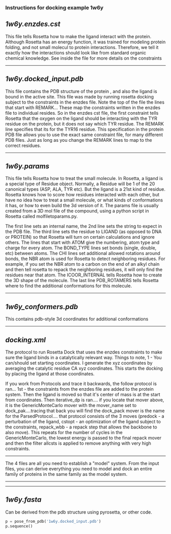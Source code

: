 
### Instructions for docking example 1w6y

*1w6y.enzdes.cst*
---

This file tells Rosetta how to make the ligand interact with the protein. Although Rosetta has an energy function, it was trained for modeling protein folding, and not small molecul to protein interactions. Therefore, we tell it exactly how the interactions should look like from standard organic chemical knowledge. See inside the file for more details on the constraints

---
*1w6y.docked_input.pdb*
---

This file contains the PDB structure of the protein , and also the ligand is bound in the active site. This file was made by running rosetta docking subject to the constraints in the enzdes file. Note the top of the file the lines that start with REMARK... These map the constraints written in the enzdes file to individual resides. So in the enzdes cst file, the first constraint tells Rosetta that the oxygen on the ligand should be interacting with the TYR residue on the protein, but it does not say which TYR residue. The REMARK line specifies that its for the TYR16 residue. This specification in the protein PDB file allows you to use the exact same constraint file, for many different PDB files. Just as long as you change the REMARK lines to map to the correct residues.

---
*1w6y.params*
---

This file tells Rosetta how to treat the small molecule. In Rosetta, a ligand is a special type of Residue object. Normally, a Residue will be 1 of the 20 canonical types (ASP, ALA, TYR etc). But the ligand is a 21st kind of residue. Rosetta knows how to score how residues interacted with each other, but have no idea how to treat a small molecule, or what kinds of conformations it has, or how to even build the 3d version of it. The params file is usually created from a 3D mol file of the compound, using a python script in Rosetta called  molfiletoparams.py.


The first line sets an internal name, the 2nd line sets the string to expect in the PDB file. The third line sets the residue to LIGAND (as opposed to DNA or PROTEIN) so that Rosetta will turn on certain calculations and ignore others. The lines that start with ATOM give the numbering, atom type and charge for every atom. The BOND_TYPE lines set bonds (single, double, etc) between atoms. The CHI lines set additional allowed rotations around bonds, the NBR atom is used for Rosetta to detect neighboring residues. For example, if you set the NBR atom to a carbon on the end of an alkyl chain and then tell rosetta to repack the neighboring residues, it will only find the residues near that atom. The ICOOR_INTERNAL tells Rosetta how to create the 3D shape of the molecule. The last line PDB_ROTAMERS tells Rosetta where to find the additional conformations for this molecule.

---
*1w6y_conformers.pdb*
---

This contains pdb-style 3d coordinates for additional conformations

---
*docking.xml*
---

The protocol to run Rosetta Dock that uses the enzdes constraints to make sure the ligand binds in a catalytically relevant way. Things to note, 1 - You can/should set starting coordinates. I generate the xyz coordinates by averaging the catalytic residue CA xyz coordinates. This starts the docking by placing the ligand at those coordinates.


If you work from Protocols and trace it backwards, the follow protocol is ran... 1st - the constraints from the enzdes file are added to the protein system. Then the ligand is moved so that it's center of mass is at the start from coordinates. Then iterative_dp is ran.... if you locate that mover above, it is the GenericMonteCarlo mover with the mover_name set to dock_pak....tracing that back you will find the dock_pack mover is the name for the ParsedProtocol.... that protocol consists of the 3 moves (predock - a perturbation of the ligand, cstopt - an optimization of the ligand subject to the constraints, repack_wbb - a repack step that allows the backbone to also move). This repeats for the number of cycles 
in the GenericMonteCarlo, the lowest energy is passed to the final repack mover and then the filter allcsts is applied to remove anything with very high constraints.


_____________________________________________________________________
The 4 files are all you need to establish a "model" system. From the input files, you can derive everything you need to model and dock an entire family of proteins in the same family as the model system.
_____________________________________________________________________

---
*1w6y.fasta*
---

Can be derived from the pdb structure using pyrosetta, or other code.

```python
p = pose_from_pdb('1w6y.docked_input.pdb') 
p.sequence()
```



```python

```
